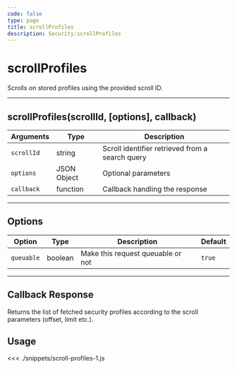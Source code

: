 ```yaml
---
code: false
type: page
title: scrollProfiles
description: Security:scrollProfiles
---
```


# scrollProfiles

Scrolls on stored profiles using the provided scroll ID.

---

## scrollProfiles(scrollId, [options], callback)

| Arguments  | Type        | Description                                     |
| ---------- | ----------- | ----------------------------------------------- |
| `scrollId` | string      | Scroll identifier retrieved from a search query |
| `options`  | JSON Object | Optional parameters                             |
| `callback` | function    | Callback handling the response                  |

---

## Options

| Option     | Type    | Description                       | Default |
| ---------- | ------- | --------------------------------- | ------- |
| `queuable` | boolean | Make this request queuable or not | `true`  |

---

## Callback Response

Returns the list of fetched security profiles according to the scroll parameters (offset, limit etc.).

## Usage

<<< ./snippets/scroll-profiles-1.js
